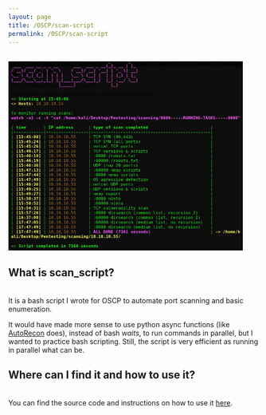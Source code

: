 ```yaml
---
layout: page
title: /OSCP/scan-script
permalink: /OSCP/scan-script
---
```


<!-- <h1>ENUMERATION SCRIPT FOR OSCP</h1> -->

<p><br><img src="/OSCP/execution-example.png" alt="execution example" width=470.5px height=378.5;"></p>

<h2>What is scan_script?</h2>

<p><br>It is a bash script I wrote for OSCP to automate port scanning and basic enumeration.</p>

<p>It would have made more sense to use python async functions (like <a href="https://github.com/Tib3rius/AutoRecon" target="_blank" rel="noopener noreferrer">AutoRecon</a> does), instead of bash <i>waits</i>, to run commands in parallel, but I wanted to practice bash scripting. Still, the script is very efficient as running in parallel what can be.</p>

<h2>Where can I find it and how to use it?</h2>

<p><br>You can find the source code and instructions on how to use it <a href="https://github.com/Plotkine/scan_script" target="_blank" rel="noopener noreferrer">here</a>.</p>
